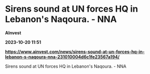 # Sirens sound at UN forces HQ in Lebanon's Naqoura. - NNA
**AInvest**

**2023-10-20 11:51**

**https://www.ainvest.com/news/sirens-sound-at-un-forces-hq-in-lebanon-s-naqoura-nna-231010004d6c1fe23567a194/**

Sirens sound at UN forces HQ in Lebanon's Naqoura. - NNA